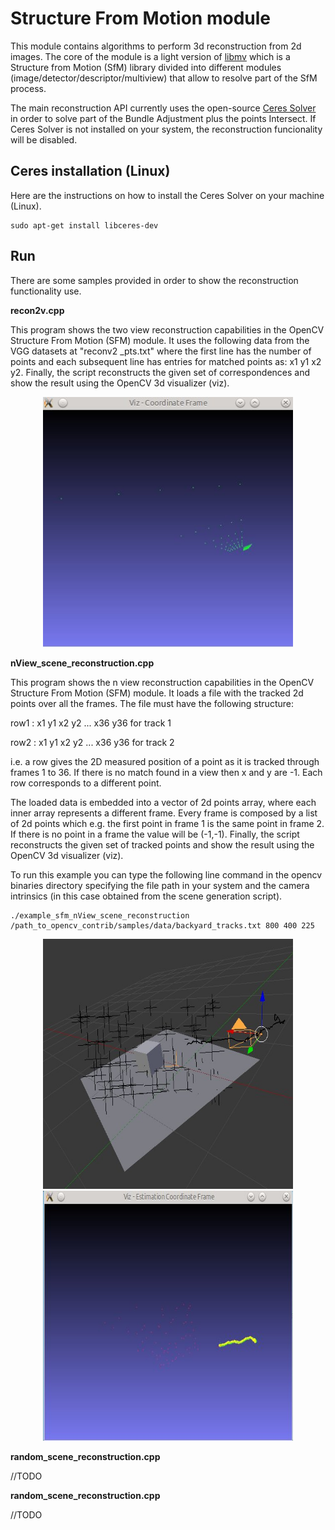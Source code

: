 Structure From Motion module
============================

This module contains algorithms to perform 3d reconstruction from 2d images. The core of the module is a light version of [libmv](http://code.google.com/p/libmv/) which is a Structure from Motion (SfM) library divided into different modules (image/detector/descriptor/multiview) that allow to resolve part of the SfM process.

The main reconstruction API currently uses the open-source [Ceres Solver](http://ceres-solver.org/) in order to solve part of the Bundle Adjustment plus the points Intersect. If Ceres Solver is not installed on your system, the reconstruction funcionality will be disabled.


Ceres installation (Linux)
--------------------------

Here are the instructions on how to install the Ceres Solver on your machine (Linux).

    sudo apt-get install libceres-dev


Run
---

There are some samples provided in order to show the reconstruction functionality use.

**recon2v.cpp**

This program shows the two view reconstruction capabilities in the OpenCV Structure From Motion (SFM) module. It uses the following data from the VGG datasets at "reconv2 _pts.txt" where the first line has the number of points and each subsequent line has entries for matched points as: x1 y1 x2 y2. Finally, the script reconstructs the given set of correspondences and show the result using the OpenCV 3d visualizer (viz).

<p align="center">
  <img src="samples/data/recon2v.jpg" width="400" height="400">
</p>

**nView_scene_reconstruction.cpp**

This program shows the n view reconstruction capabilities in the OpenCV Structure From Motion (SFM) module. It loads a file with the tracked 2d points over all the frames. The file must have the following structure:

row1 : x1 y1 x2 y2 ... x36 y36 for track 1

row2 : x1 y1 x2 y2 ... x36 y36 for track 2

i.e. a row gives the 2D measured position of a point as it is tracked through frames 1 to 36. If there is no match found in a view then x and y are -1. Each row corresponds to a different point.

The loaded data is embedded into a vector of 2d points array, where each inner array represents a different frame. Every frame is composed by a list of 2d points which e.g. the first point in frame 1 is the same point in frame 2. If there is no point in a frame the value will be (-1,-1). Finally, the script reconstructs the given set of tracked points and show the result using the OpenCV 3d visualizer (viz).

To run this example you can type the following line command in the opencv binaries directory specifying the file path in your system and the camera intrinsics (in this case obtained from the scene generation script).

    ./example_sfm_nView_scene_reconstruction /path_to_opencv_contrib/samples/data/backyard_tracks.txt 800 400 225


<p align="center">
  <img src="samples/data/nView1.jpg" width="400" height="400">
  <img src="samples/data/nView2.jpg" width="400" height="400">
</p>

**random_scene_reconstruction.cpp**

//TODO

**random_scene_reconstruction.cpp**

//TODO

